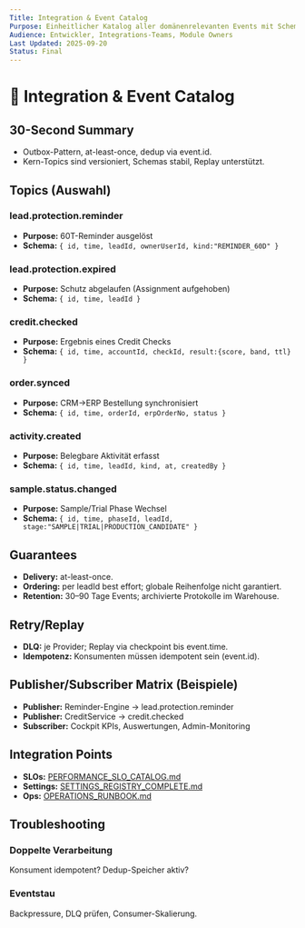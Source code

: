 ```yaml
---
Title: Integration & Event Catalog
Purpose: Einheitlicher Katalog aller domänenrelevanten Events mit Schemas, Garantien und Subscriptions.
Audience: Entwickler, Integrations-Teams, Module Owners
Last Updated: 2025-09-20
Status: Final
---
```


# 🔗 Integration & Event Catalog

## 30-Second Summary
- Outbox-Pattern, at-least-once, dedup via event.id.
- Kern-Topics sind versioniert, Schemas stabil, Replay unterstützt.

## Topics (Auswahl)

### lead.protection.reminder
- **Purpose:** 60T-Reminder ausgelöst
- **Schema:** `{ id, time, leadId, ownerUserId, kind:"REMINDER_60D" }`

### lead.protection.expired
- **Purpose:** Schutz abgelaufen (Assignment aufgehoben)
- **Schema:** `{ id, time, leadId }`

### credit.checked
- **Purpose:** Ergebnis eines Credit Checks
- **Schema:** `{ id, time, accountId, checkId, result:{score, band, ttl} }`

### order.synced
- **Purpose:** CRM→ERP Bestellung synchronisiert
- **Schema:** `{ id, time, orderId, erpOrderNo, status }`

### activity.created
- **Purpose:** Belegbare Aktivität erfasst
- **Schema:** `{ id, time, leadId, kind, at, createdBy }`

### sample.status.changed
- **Purpose:** Sample/Trial Phase Wechsel
- **Schema:** `{ id, time, phaseId, leadId, stage:"SAMPLE|TRIAL|PRODUCTION_CANDIDATE" }`

## Guarantees
- **Delivery:** at-least-once.
- **Ordering:** per leadId best effort; globale Reihenfolge nicht garantiert.
- **Retention:** 30–90 Tage Events; archivierte Protokolle im Warehouse.

## Retry/Replay
- **DLQ:** je Provider; Replay via checkpoint bis event.time.
- **Idempotenz:** Konsumenten müssen idempotent sein (event.id).

## Publisher/Subscriber Matrix (Beispiele)
- **Publisher:** Reminder-Engine → lead.protection.reminder
- **Publisher:** CreditService → credit.checked
- **Subscriber:** Cockpit KPIs, Auswertungen, Admin-Monitoring

## Integration Points
- **SLOs:** [PERFORMANCE_SLO_CATALOG.md](../../performance/artefakte/PERFORMANCE_SLO_CATALOG.md)
- **Settings:** [SETTINGS_REGISTRY_COMPLETE.md](../../governance/artefakte/SETTINGS_REGISTRY_COMPLETE.md)
- **Ops:** [OPERATIONS_RUNBOOK.md](../../operations/artefakte/OPERATIONS_RUNBOOK.md)

## Troubleshooting

### Doppelte Verarbeitung
Konsument idempotent? Dedup-Speicher aktiv?

### Eventstau
Backpressure, DLQ prüfen, Consumer-Skalierung.